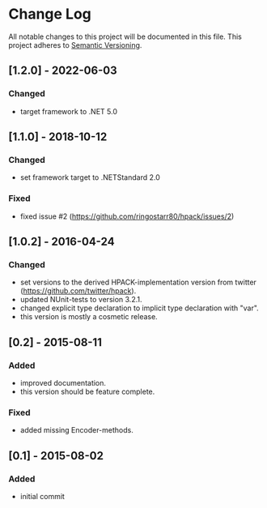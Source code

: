# Change Log
All notable changes to this project will be documented in this file.
This project adheres to [Semantic Versioning](http://semver.org/).

## [1.2.0] - 2022-06-03
### Changed
- target framework to .NET 5.0

## [1.1.0] - 2018-10-12
### Changed
- set framework target to .NETStandard 2.0

### Fixed
- fixed issue #2 (https://github.com/ringostarr80/hpack/issues/2)

## [1.0.2] - 2016-04-24
### Changed
- set versions to the derived HPACK-implementation version from twitter (https://github.com/twitter/hpack).
- updated NUnit-tests to version 3.2.1.
- changed explicit type declaration to implicit type declaration with "var".
- this version is mostly a cosmetic release.

## [0.2] - 2015-08-11
### Added
- improved documentation.
- this version should be feature complete.

### Fixed
- added missing Encoder-methods.

## [0.1] - 2015-08-02
### Added
- initial commit
